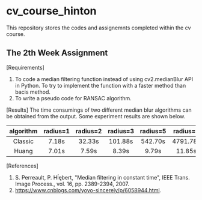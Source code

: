# cv_course_hinton
This repository stores the codes and assignemnts completed within the cv course. 

## The 2th Week Assignment
[Requirements]
1. To code a median filtering function instead of using cv2.medianBlur API in Python. To try to implement the function with a faster method than bacis method.
2. To write a pseudo code for RANSAC algorithm.

[Results]
The time consumings of two different median blur algorithms can be obtained from the output. Some experiment results are shown below.

algorithm|radius=1|radius=2|radius=3|radius=5|radius=9|
|:-:|:-:|:-:|:-:|:-:|:-:|
|Classic|7.18s |32.33s |101.88s |542.70s | 4791.78s|
|Huang|7.01s | 7.59s| 8.39s| 9.79s|11.85s |

[References] 
1. S. Perreault, P. Hĺębert, "Median filtering in constant time", IEEE Trans. Image Process., vol. 16, pp. 2389-2394, 2007. 
2. https://www.cnblogs.com/yoyo-sincerely/p/6058944.html.
